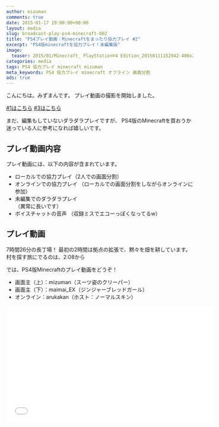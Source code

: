 ```yaml
---
author: mizuman
comments: true
date: 2015-01-17 19:00:00+00:00
layout: media
slug: broadcast-play-ps4-minecraft-002
title: "PS4プレイ動画｜Minecraftをまったり協力プレイ #2"
excerpt: "PS4版minecraftを協力プレイ！未編集版"
image:
  teaser: 2015/01/Minecraft_ PlayStation®4 Edition_20150111152942-400x250.png  #400x250.png
categories: media
tags: PS4 協力プレイ minecraft mizuman
meta_keywords: PS4 協力プレイ minecraft オフライン 画面分割
ads: true
---
```


こんにちは。みずまんです。
プレイ動画の撮影を開始しました。

[#1はこちら](/2015/01/17/broadcast-play-ps4-minecraft-001/)
[#3はこちら](/2015/01/17/broadcast-play-ps4-minecraft-003/)

まだ、編集もしていないダラダラプレイですが、
PS4版のMinecraftを買おうか迷っている人に参考になれば嬉しいです。

## プレイ動画内容

プレイ動画には、以下の内容が含まれています。

* ローカルでの協力プレイ（2人での画面分割）
* オンラインでの協力プレイ
  （ローカルでの画面分割をしながらオンラインに参加）
* 未編集でのダラダラプレイ  
  （異常に長いです）
* ボイスチャットの音声
  （収録ミスでエコーっぽくなってるw）

## プレイ動画

7時間26分の長丁場！
最初の2時間は拠点の拡張で、黙々を畑を耕しています。  
村を探す旅にでるのは、2:08から

では、PS4版Minecraftのプレイ動画をどうぞ！

* 画面主（上）：mizuman（スーツ姿のクリーパー）
* 画面主（下）：maimai_EX（ジンジャーブレッドガール）
* オンライン：arukakan（ホスト：ノーマルスキン）

<iframe width="560" height="315" src="//www.youtube.com/embed/ICRN1gM7eRk" frameborder="0" allowfullscreen></iframe>
